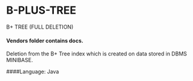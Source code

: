# B-PLUS-TREE
B+ TREE  (FULL DELETION)

#### Vendors folder contains docs.

Deletion from the B+ Tree index which is created on data stored in DBMS MINIBASE.

####Language: Java
